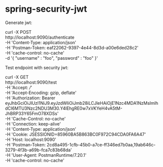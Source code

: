 # spring-security-jwt

Generate jwt:

curl -X POST \
  http://localhost:9090/authenticate \
  -H 'Content-Type: application/json' \
  -H 'Postman-Token: eaf22062-9397-4e44-8d3d-a00e6ded28c2' \
  -H 'cache-control: no-cache' \
  -d '{ "username" : "foo", "password" : "foo" }'


Test endpoint with security jwt:


curl -X GET \
  http://localhost:9090/test \
  -H 'Accept: */*' \
  -H 'Accept-Encoding: gzip, deflate' \
  -H 'Authorization: Bearer eyJhbGciOiJIUzI1NiJ9.eyJzdWIiOiJmb28iLCJleHAiOjE1Nzc4MDA1NzMsImlhdCI6MTU3Nzc2NDU3M30.Y4lEhgRE0w7xVKYeH4vA5tM-JhBRP33Y65FmO78XDSs' \
  -H 'Cache-Control: no-cache' \
  -H 'Connection: keep-alive' \
  -H 'Content-Type: application/json' \
  -H 'Cookie: JSESSIONID=85960BA5B863BC0F972C94CDA0FA6A47' \
  -H 'Host: localhost:9090' \
  -H 'Postman-Token: 2cd8a495-1cfb-45b0-a7ce-ff346ed7b0aa,19ab646c-3279-4f3b-a69b-fca7c83b68da' \
  -H 'User-Agent: PostmanRuntime/7.20.1' \
  -H 'cache-control: no-cache'
